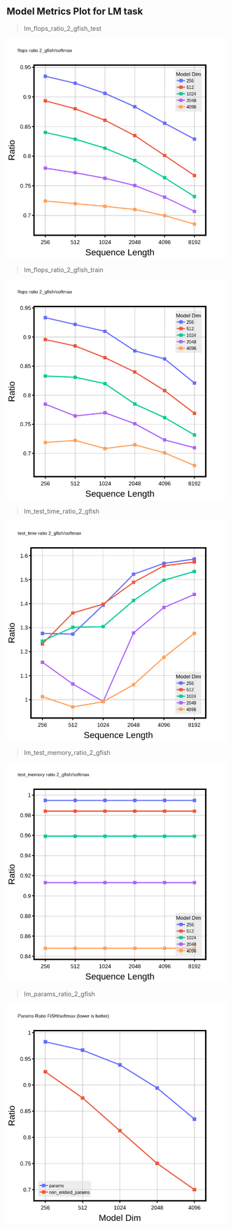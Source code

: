 ## Model Metrics Plot for LM task

> lm_flops_ratio_2_gfish_test

![lm_flops_ratio_2_gfish_test](lm_flops_ratio_2_gfish_test.png)

> lm_flops_ratio_2_gfish_train

![lm_flops_ratio_2_gfish_train](lm_flops_ratio_2_gfish_train.png)

> lm_test_time_ratio_2_gfish

![lm_test_time_ratio_2_gfish](lm_test_time_ratio_2_gfish.png)

> lm_test_memory_ratio_2_gfish

![lm_test_memory_ratio_2_gfish](lm_test_memory_ratio_2_gfish.png)

> lm_params_ratio_2_gfish

![lm_params_ratio_2_gfish](lm_params_ratio_2_gfish.png)
